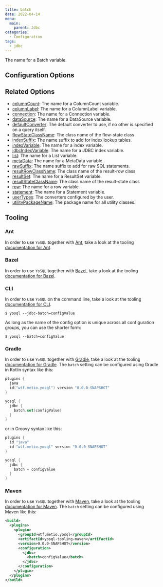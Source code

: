 ```yaml
---
title: batch
date: 2022-04-14
menu:
  main:
    parent: Jdbc
categories:
  - Configuration
tags:
  - jdbc
---
```


The name for a Batch variable.

## Configuration Options

## Related Options

- [columnCount](../columncount/): The name for a ColumnCount variable.
- [columnLabel](../columnlabel/): The name for a ColumnLabel variable.
- [connection](../connection/): The name for a Connection variable.
- [dataSource](../datasource/): The name for a DataSource variable.
- [defaultConverter](../defaultconverter/): The default converter to use, if no other is specified on a query itself.
- [flowStateClassName](../flowstateclassname/): The class name of the flow-state class
- [indexSuffix](../indexsuffix/): The name suffix to add for index lookup tables.
- [indexVariable](../indexvariable/): The name for a index variable.
- [jdbcIndexVariable](../jdbcindexvariable/): The name for a JDBC index variable.
- [list](../list/): The name for a List variable.
- [metaData](../metadata/): The name for a MetaData variable.
- [rawSuffix](../rawsuffix/): The name suffix to add for raw SQL statements.
- [resultRowClassName](../resultrowclassname/): The class name of the result-row class
- [resultSet](../resultset/): The name for a ResultSet variable.
- [resultStateClassName](../resultstateclassname/): The class name of the result-state class
- [row](../row/): The name for a row variable.
- [statement](../statement/): The name for a Statement variable.
- [userTypes](../usertypes/): The converters configured by the user.
- [utilityPackageName](../utilitypackagename/): The package name for all utility classes.

## Tooling

### Ant

In order to use `YoSQL` together with [Ant](https://ant.apache.org/), take a look at the tooling [documentation for Ant](/tooling/ant/).

### Bazel

In order to use `YoSQL` together with [Bazel](https://bazel.build/), take a look at the tooling [documentation for Bazel](/tooling/bazel/).

### CLI

In order to use `YoSQL` on the command line, take a look at the tooling [documentation for CLI](/tooling/cli/).

```console
$ yosql --jdbc-batch=configValue
```

As long as the name of the config option is unique across all configuration groups, you can use the shorter form:

```console
$ yosql --batch=configValue
```

### Gradle

In order to use `YoSQL` together with [Gradle](https://gradle.org/), take a look at the tooling [documentation for Gradle](/tooling/gradle/). The `batch` setting can be configured using Gradle in Kotlin syntax like this:

```kotlin
plugins {
  java
  id("wtf.metio.yosql") version "0.0.0-SNAPSHOT"
}

yosql {
  jdbc {
    batch.set(configValue)
  }
}
```

or in Groovy syntax like this:

```groovy
plugins {
  id "java"
  id "wtf.metio.yosql" version "0.0.0-SNAPSHOT"
}

yosql {
  jdbc {
    batch = configValue
  }
}
```

### Maven

In order to use `YoSQL` together with [Maven](https://maven.apache.org/), take a look at the tooling [documentation for Maven](/tooling/maven/). The `batch` setting can be configured using Maven like this:

```xml
<build>
  <plugins>
    <plugin>
      <groupId>wtf.metio.yosql</groupId>
      <artifactId>yosql-tooling-maven</artifactId>
      <version>0.0.0-SNAPSHOT</version>
      <configuration>
        <jdbc>
          <batch>configValue</batch>
        </jdbc>
      </configuration>
    </plugin>
  </plugins>
</build>
```
